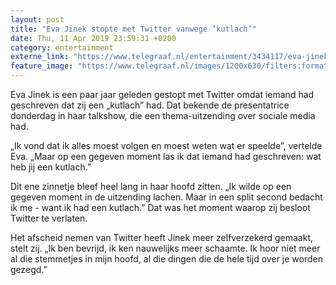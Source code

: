 ```yaml
---
layout: post
title: "Eva Jinek stopte met Twitter vanwege ’kutlach’"
date: Thu, 11 Apr 2019 23:59:31 +0200
category: entertainment
externe_link: "https://www.telegraaf.nl/entertainment/3434117/eva-jinek-stopte-met-twitter-vanwege-kutlach"
feature_image: "https://www.telegraaf.nl/images/1200x630/filters:format(jpeg):quality(80)/cdn-kiosk-api.telegraaf.nl/1cd417b0-5ca5-11e9-b673-0255c322e81b.jpg"
---
```


<p class="intro">Eva Jinek is een paar jaar geleden gestopt met Twitter omdat iemand had geschreven dat zij een „kutlach” had. Dat bekende de presentatrice donderdag in haar talkshow, die een thema-uitzending over sociale media had.</p> <p>„Ik vond dat ik alles moest volgen en moest weten wat er speelde”, vertelde Eva. „Maar op een gegeven moment las ik dat iemand had geschreven: wat heb jij een kutlach.”</p><p>Dit ene zinnetje bleef heel lang in haar hoofd zitten. „Ik wilde op een gegeven moment in de uitzending lachen. Maar in een split second bedacht ik me - want ik had een kutlach.” Dat was het moment waarop zij besloot Twitter te verlaten.</p><p>Het afscheid nemen van Twitter heeft Jinek meer zelfverzekerd gemaakt, stelt zij. „Ik ben bevrijd, ik ken nauwelijks meer schaamte. Ik hoor niet meer al die stemmetjes in mijn hoofd, al die dingen die de hele tijd over je worden gezegd.”</p>

